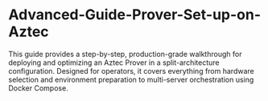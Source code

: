 # Advanced-Guide-Prover-Set-up-on-Aztec
This guide provides a step-by-step, production-grade walkthrough for deploying and optimizing an Aztec Prover in a split-architecture configuration. Designed for operators, it covers everything from hardware selection and environment preparation to multi-server orchestration using Docker Compose.
